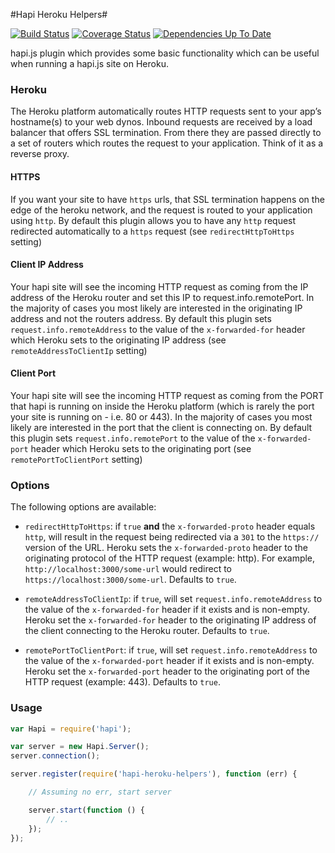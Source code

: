 #Hapi Heroku Helpers#

[![Build Status](https://travis-ci.org/briandela/hapi-heroku-helpers.svg?branch=master)](https://travis-ci.org/briandela/hapi-heroku-helpers) [![Coverage Status](https://img.shields.io/coveralls/briandela/hapi-heroku-helpers.svg)](https://coveralls.io/r/briandela/hapi-heroku-helpers) [![Dependencies Up To Date](https://david-dm.org/briandela/hapi-heroku-helpers.svg?style=flat)](https://david-dm.org/briandela/hapi-heroku-helpers)

hapi.js plugin which provides some basic functionality which can be useful when running a hapi.js site on Heroku.

### Heroku ###
The Heroku platform automatically routes HTTP requests sent to your app’s hostname(s) to your web dynos. Inbound requests are received by a load balancer that offers SSL termination. From there they are passed directly to a set of routers which routes the request to your application. Think of it as a reverse proxy.


#### HTTPS ####
If you want your site to have `https` urls, that SSL termination happens on the edge of the heroku network, and the request is routed to your application using `http`. By default this plugin allows you to have any `http` request redirected automatically to a `https` request (see `redirectHttpToHttps` setting)

#### Client IP Address ####
Your hapi site will see the incoming HTTP request as coming from the IP address of the Heroku router and set this IP to request.info.remotePort. In the majority of cases you most likely are interested in the originating IP address and not the routers address. By default this plugin sets `request.info.remoteAddress` to the value of the `x-forwarded-for` header which Heroku sets to the originating IP address (see `remoteAddressToClientIp` setting)

#### Client Port ####
Your hapi site will see the incoming HTTP request as coming from the PORT that hapi is running on inside the Heroku platform (which is rarely the port your site is running on - i.e. 80 or 443). In the majority of cases you most likely are interested in the port that the client is connecting on. By default this plugin sets `request.info.remotePort` to the value of the `x-forwarded-port` header which Heroku sets to the originating port (see `remotePortToClientPort` setting)


### Options

The following options are available:

* `redirectHttpToHttps`: if `true` **and** the `x-forwarded-proto` header equals `http`, will result in the request being redirected via a `301` to the `https://` version of the URL. Heroku sets the `x-forwarded-proto` header to the originating protocol of the HTTP request (example: http). For example, `http://localhost:3000/some-url` would redirect to `https://localhost:3000/some-url`. Defaults to `true`.

* `remoteAddressToClientIp`: if `true`, will set `request.info.remoteAddress` to the value of the `x-forwarded-for` header if it exists and is non-empty. Heroku set the `x-forwarded-for` header to the originating IP address of the client connecting to the Heroku router. Defaults to `true`.

* `remotePortToClientPort`: if `true`, will set `request.info.remoteAddress` to the value of the `x-forwarded-port` header if it exists and is non-empty. Heroku set the `x-forwarded-port` header to the originating port of the HTTP request (example: 443). Defaults to `true`.


### Usage

``` javascript
var Hapi = require('hapi');

var server = new Hapi.Server();
server.connection();

server.register(require('hapi-heroku-helpers'), function (err) {

    // Assuming no err, start server

    server.start(function () {
        // ..
    });
});
```
